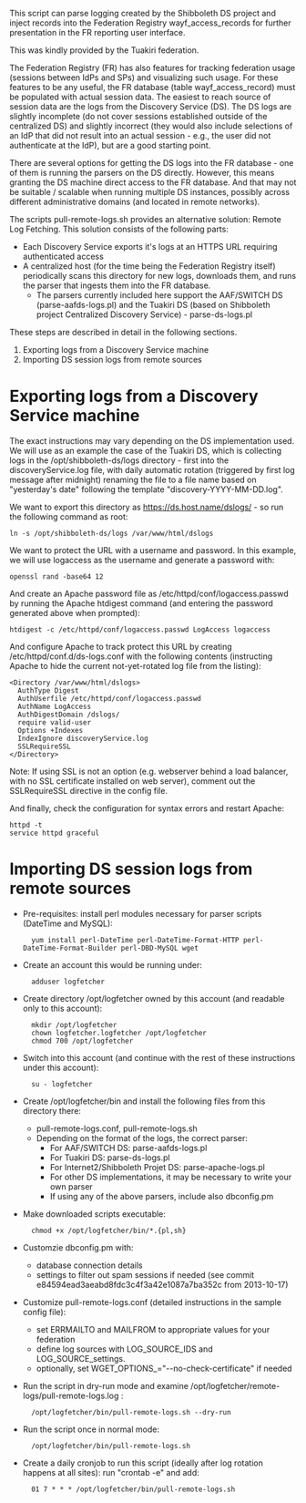 This script can parse logging created by the Shibboleth DS project and inject records into the Federation Registry wayf_access_records for further presentation in the FR reporting user interface.

This was kindly provided by the Tuakiri federation.


The Federation Registry (FR) has also features for tracking federation usage (sessions between IdPs and SPs) and visualizing such usage.  For these features to be any useful, the FR database (table wayf_access_record) must be populated with actual session data.  The easiest to reach source of session data are the logs from the Discovery Service (DS).  The DS logs are slightly incomplete (do not cover sessions established outside of the centralized DS) and slightly incorrect (they would also include selections of an IdP that did not result into an actual session - e.g., the user did not authenticate at the IdP), but are a good starting point.

There are several options for getting the DS logs into the FR database - one of them is running the parsers on the DS directly.  However, this means granting the DS machine direct access to the FR database.  And that may not be suitable / scalable when running multiple DS instances, possibly across different administrative domains (and located in remote networks).

The scripts pull-remote-logs.sh provides an alternative solution: Remote Log Fetching.  This solution consists of the following parts:

* Each Discovery Service exports it's logs at an HTTPS URL requiring authenticated access
* A centralized host (for the time being the Federation Registry itself) periodically scans this directory for new logs, downloads them, and runs the parser that ingests them into the FR database.
  * The parsers currently included here support the AAF/SWITCH DS (parse-aafds-logs.pl) and the Tuakiri DS (based on Shibboleth project Centralized Discovery Service) - parse-ds-logs.pl

These steps are described in detail in the following sections.

1. Exporting logs from a Discovery Service machine
2. Importing DS session logs from remote sources

# Exporting logs from a Discovery Service machine

The exact instructions may vary depending on the DS implementation used.  We will use as an example the case of the Tuakiri DS, which is collecting logs in the /opt/shibboleth-ds/logs directory - first into the discoveryService.log file, with daily automatic rotation (triggered by first log message after midnight) renaming the file to a file name based on "yesterday's date" following the template "discovery-YYYY-MM-DD.log".

We want to export this directory as https://ds.host.name/dslogs/ - so run the following command as root:

    ln -s /opt/shibboleth-ds/logs /var/www/html/dslogs

We want to protect the URL with a username and password.  In this example, we will use logaccess as the username and generate a password with:

    openssl rand -base64 12

And create an Apache password file as /etc/httpd/conf/logaccess.passwd by running the Apache htdigest command (and entering the password generated above when prompted):

    htdigest -c /etc/httpd/conf/logaccess.passwd LogAccess logaccess

And configure Apache to track protect this URL by creating /etc/httpd/conf.d/ds-logs.conf with the following contents (instructing Apache to hide the current not-yet-rotated log file from the listing):

````
<Directory /var/www/html/dslogs>
  AuthType Digest
  AuthUserfile /etc/httpd/conf/logaccess.passwd
  AuthName LogAccess
  AuthDigestDomain /dslogs/
  require valid-user
  Options +Indexes
  IndexIgnore discoveryService.log
  SSLRequireSSL
</Directory>
````

Note: If using SSL is not an option (e.g. webserver behind a load balancer, with no SSL certificate installed on web server), comment out the SSLRequireSSL directive in the config file.

And finally, check the configuration for syntax errors and restart Apache:

    httpd -t
    service httpd graceful

# Importing DS session logs from remote sources

* Pre-requisites: install perl modules necessary for parser scripts (DateTime and MySQL):

        yum install perl-DateTime perl-DateTime-Format-HTTP perl-DateTime-Format-Builder perl-DBD-MySQL wget

* Create an account this would be running under:

        adduser logfetcher

* Create directory /opt/logfetcher owned by this account (and readable only to this account):

        mkdir /opt/logfetcher
        chown logfetcher.logfetcher /opt/logfetcher
        chmod 700 /opt/logfetcher

* Switch into this account (and continue with the rest of these instructions under this account):

        su - logfetcher

* Create /opt/logfetcher/bin and  install the following files from this directory there: 
  * pull-remote-logs.conf, pull-remote-logs.sh
  * Depending on the format of the logs, the correct parser:
    * For AAF/SWITCH DS: parse-aafds-logs.pl
    * For Tuakiri DS: parse-ds-logs.pl
    * For Internet2/Shibboleth Projet DS: parse-apache-logs.pl
    * For other DS implementations, it may be necessary to write your own parser
    * If using any of the above parsers, include also dbconfig.pm
* Make downloaded scripts executable:

        chmod +x /opt/logfetcher/bin/*.{pl,sh}

* Customzie dbconfig.pm with:
  * database connection details
  * settings to filter out spam sessions if needed (see commit e84594ead3aeabd8fdc3c4f3a42e1087a7ba352c from 2013-10-17)
* Customize pull-remote-logs.conf (detailed instructions in the sample config file):
  * set ERRMAILTO and MAILFROM to appropriate values for your federation
  * define log sources with LOG_SOURCE_IDS and LOG_SOURCE_<id>settings.
  * optionally, set WGET_OPTIONS_<id>="--no-check-certificate" if needed

* Run the script in dry-run mode and examine /opt/logfetcher/remote-logs/pull-remote-logs.log :

        /opt/logfetcher/bin/pull-remote-logs.sh --dry-run

* Run the script once in normal mode:

        /opt/logfetcher/bin/pull-remote-logs.sh

* Create a daily cronjob to run this script (ideally after log rotation happens at all sites): run "crontab -e" and add:

        01 7 * * * /opt/logfetcher/bin/pull-remote-logs.sh
